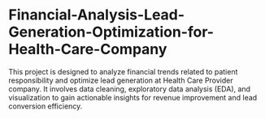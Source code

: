 # Financial-Analysis-Lead-Generation-Optimization-for-Health-Care-Company
This project is designed to analyze financial trends related to patient responsibility and optimize lead generation at Health Care Provider company. It involves data cleaning, exploratory data analysis (EDA), and visualization to gain actionable insights for revenue improvement and lead conversion efficiency.
